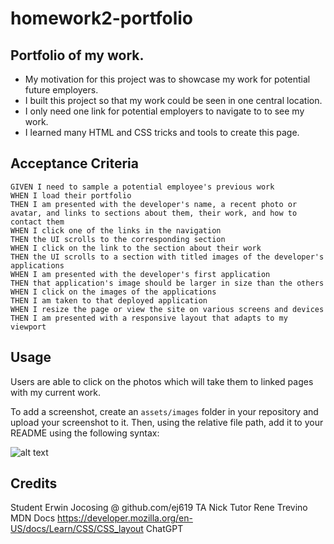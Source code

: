 # homework2-portfolio

## Portfolio of my work.

- My motivation for this project was to showcase my work for potential future employers.
- I built this project so that my work could be seen in one central location.
- I only need one link for potential employers to navigate to to see my work.
- I learned many HTML and CSS tricks and tools to create this page.

## Acceptance Criteria

    GIVEN I need to sample a potential employee's previous work
    WHEN I load their portfolio
    THEN I am presented with the developer's name, a recent photo or avatar, and links to sections about them, their work, and how to contact them
    WHEN I click one of the links in the navigation
    THEN the UI scrolls to the corresponding section
    WHEN I click on the link to the section about their work
    THEN the UI scrolls to a section with titled images of the developer's applications
    WHEN I am presented with the developer's first application
    THEN that application's image should be larger in size than the others
    WHEN I click on the images of the applications
    THEN I am taken to that deployed application
    WHEN I resize the page or view the site on various screens and devices
    THEN I am presented with a responsive layout that adapts to my viewport

## Usage

Users are able to click on the photos which will take them to linked pages with my current work.

To add a screenshot, create an `assets/images` folder in your repository and upload your screenshot to it. Then, using the relative file path, add it to your README using the following syntax:

![alt text](assets/images/screenShot)

## Credits

Student Erwin Jocosing @ github.com/ej619
TA Nick
Tutor Rene Trevino
MDN Docs https://developer.mozilla.org/en-US/docs/Learn/CSS/CSS_layout
ChatGPT

